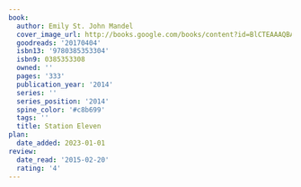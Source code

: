 ```yaml
---
book:
  author: Emily St. John Mandel
  cover_image_url: http://books.google.com/books/content?id=BlCTEAAAQBAJ&printsec=frontcover&img=1&zoom=1&source=gbs_api
  goodreads: '20170404'
  isbn13: '9780385353304'
  isbn9: 0385353308
  owned: ''
  pages: '333'
  publication_year: '2014'
  series: ''
  series_position: '2014'
  spine_color: '#c8b699'
  tags: ''
  title: Station Eleven
plan:
  date_added: 2023-01-01
review:
  date_read: '2015-02-20'
  rating: '4'
---
```

